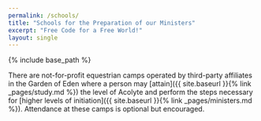 ```yaml
---
permalink: /schools/
title: "Schools for the Preparation of our Ministers"
excerpt: "Free Code for a Free World!"
layout: single
---
```


{% include base_path %}

There are not-for-profit equestrian camps operated by third-party affiliates in the Garden of Eden
where a person may [attain]({{ site.baseurl }}{% link _pages/study.md %}) the level of Acolyte
and perform the steps necessary for [higher levels of initiation]({{ site.baseurl }}{% link _pages/ministers.md %}).
Attendance at these camps is optional but encouraged.

